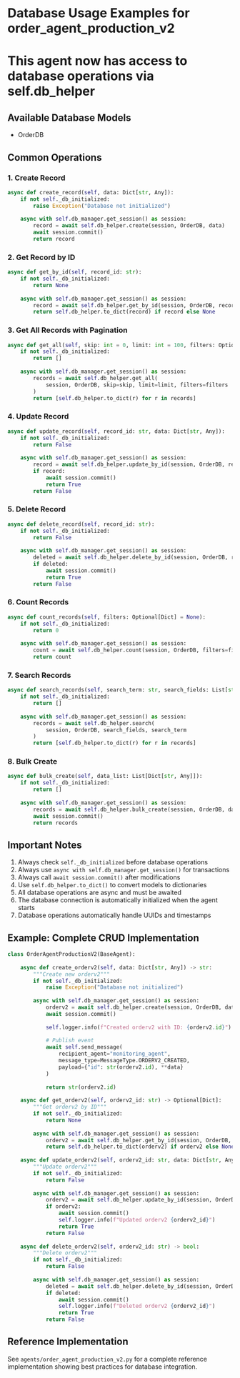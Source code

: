 
# Database Usage Examples for order_agent_production_v2
# This agent now has access to database operations via self.db_helper

## Available Database Models
- OrderDB

## Common Operations

### 1. Create Record
```python
async def create_record(self, data: Dict[str, Any]):
    if not self._db_initialized:
        raise Exception("Database not initialized")
    
    async with self.db_manager.get_session() as session:
        record = await self.db_helper.create(session, OrderDB, data)
        await session.commit()
        return record
```

### 2. Get Record by ID
```python
async def get_by_id(self, record_id: str):
    if not self._db_initialized:
        return None
    
    async with self.db_manager.get_session() as session:
        record = await self.db_helper.get_by_id(session, OrderDB, record_id)
        return self.db_helper.to_dict(record) if record else None
```

### 3. Get All Records with Pagination
```python
async def get_all(self, skip: int = 0, limit: int = 100, filters: Optional[Dict] = None):
    if not self._db_initialized:
        return []
    
    async with self.db_manager.get_session() as session:
        records = await self.db_helper.get_all(
            session, OrderDB, skip=skip, limit=limit, filters=filters
        )
        return [self.db_helper.to_dict(r) for r in records]
```

### 4. Update Record
```python
async def update_record(self, record_id: str, data: Dict[str, Any]):
    if not self._db_initialized:
        return False
    
    async with self.db_manager.get_session() as session:
        record = await self.db_helper.update_by_id(session, OrderDB, record_id, data)
        if record:
            await session.commit()
            return True
        return False
```

### 5. Delete Record
```python
async def delete_record(self, record_id: str):
    if not self._db_initialized:
        return False
    
    async with self.db_manager.get_session() as session:
        deleted = await self.db_helper.delete_by_id(session, OrderDB, record_id)
        if deleted:
            await session.commit()
            return True
        return False
```

### 6. Count Records
```python
async def count_records(self, filters: Optional[Dict] = None):
    if not self._db_initialized:
        return 0
    
    async with self.db_manager.get_session() as session:
        count = await self.db_helper.count(session, OrderDB, filters=filters)
        return count
```

### 7. Search Records
```python
async def search_records(self, search_term: str, search_fields: List[str]):
    if not self._db_initialized:
        return []
    
    async with self.db_manager.get_session() as session:
        records = await self.db_helper.search(
            session, OrderDB, search_fields, search_term
        )
        return [self.db_helper.to_dict(r) for r in records]
```

### 8. Bulk Create
```python
async def bulk_create(self, data_list: List[Dict[str, Any]]):
    if not self._db_initialized:
        return []
    
    async with self.db_manager.get_session() as session:
        records = await self.db_helper.bulk_create(session, OrderDB, data_list)
        await session.commit()
        return records
```

## Important Notes

1. Always check `self._db_initialized` before database operations
2. Always use `async with self.db_manager.get_session()` for transactions
3. Always call `await session.commit()` after modifications
4. Use `self.db_helper.to_dict()` to convert models to dictionaries
5. All database operations are async and must be awaited
6. The database connection is automatically initialized when the agent starts
7. Database operations automatically handle UUIDs and timestamps

## Example: Complete CRUD Implementation

```python
class OrderAgentProductionV2(BaseAgent):
    
    async def create_orderv2(self, data: Dict[str, Any]) -> str:
        """Create new orderv2"""
        if not self._db_initialized:
            raise Exception("Database not initialized")
        
        async with self.db_manager.get_session() as session:
            orderv2 = await self.db_helper.create(session, OrderDB, data)
            await session.commit()
            
            self.logger.info(f"Created orderv2 with ID: {orderv2.id}")
            
            # Publish event
            await self.send_message(
                recipient_agent="monitoring_agent",
                message_type=MessageType.ORDERV2_CREATED,
                payload={"id": str(orderv2.id), **data}
            )
            
            return str(orderv2.id)
    
    async def get_orderv2(self, orderv2_id: str) -> Optional[Dict]:
        """Get orderv2 by ID"""
        if not self._db_initialized:
            return None
        
        async with self.db_manager.get_session() as session:
            orderv2 = await self.db_helper.get_by_id(session, OrderDB, orderv2_id)
            return self.db_helper.to_dict(orderv2) if orderv2 else None
    
    async def update_orderv2(self, orderv2_id: str, data: Dict[str, Any]) -> bool:
        """Update orderv2"""
        if not self._db_initialized:
            return False
        
        async with self.db_manager.get_session() as session:
            orderv2 = await self.db_helper.update_by_id(session, OrderDB, orderv2_id, data)
            if orderv2:
                await session.commit()
                self.logger.info(f"Updated orderv2 {orderv2_id}")
                return True
            return False
    
    async def delete_orderv2(self, orderv2_id: str) -> bool:
        """Delete orderv2"""
        if not self._db_initialized:
            return False
        
        async with self.db_manager.get_session() as session:
            deleted = await self.db_helper.delete_by_id(session, OrderDB, orderv2_id)
            if deleted:
                await session.commit()
                self.logger.info(f"Deleted orderv2 {orderv2_id}")
                return True
            return False
```

## Reference Implementation

See `agents/order_agent_production_v2.py` for a complete reference implementation
showing best practices for database integration.
